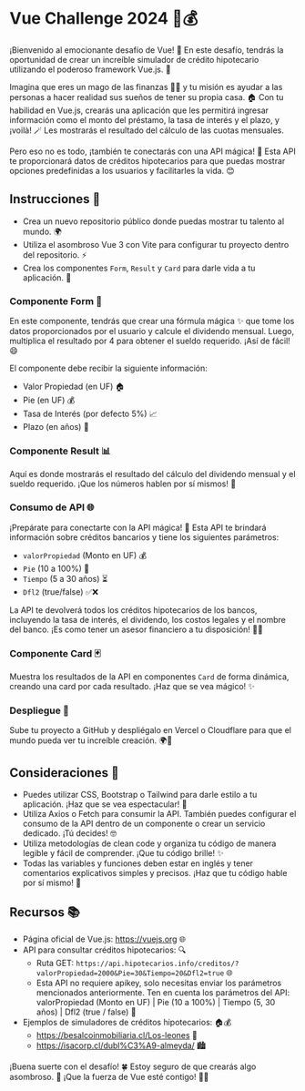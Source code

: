 # Vue Challenge 2024 🏡💰

¡Bienvenido al emocionante desafío de Vue! 🚀 En este desafío, tendrás la oportunidad de crear un increíble simulador de crédito hipotecario utilizando el poderoso framework Vue.js. 💪

Imagina que eres un mago de las finanzas 🧙‍♂️ y tu misión es ayudar a las personas a hacer realidad sus sueños de tener su propia casa. 🏠 Con tu habilidad en Vue.js, crearás una aplicación que les permitirá ingresar información como el monto del préstamo, la tasa de interés y el plazo, y ¡voilà! 🪄 Les mostrarás el resultado del cálculo de las cuotas mensuales.

Pero eso no es todo, ¡también te conectarás con una API mágica! 🌟 Esta API te proporcionará datos de créditos hipotecarios para que puedas mostrar opciones predefinidas a los usuarios y facilitarles la vida. 😊

## Instrucciones 📝

<ul>
  <li>Crea un nuevo repositorio público donde puedas mostrar tu talento al mundo. 🌍</li>
  <li>Utiliza el asombroso Vue 3 con Vite para configurar tu proyecto dentro del repositorio. ⚡</li>
  <li>Crea los componentes <code>Form</code>, <code>Result</code> y <code>Card</code> para darle vida a tu aplicación. 🔧</li>
</ul>

### Componente Form 📝

En este componente, tendrás que crear una fórmula mágica ✨ que tome los datos proporcionados por el usuario y calcule el dividendo mensual. Luego, multiplica el resultado por 4 para obtener el sueldo requerido. ¡Así de fácil! 😄

El componente debe recibir la siguiente información:

<ul>
  <li>Valor Propiedad (en UF) 🏠</li>
  <li>Pie (en UF) 💰</li>
  <li>Tasa de Interés (por defecto 5%) 📈</li>
  <li>Plazo (en años) 📅</li>
</ul>

### Componente Result 📊

Aquí es donde mostrarás el resultado del cálculo del dividendo mensual y el sueldo requerido. ¡Que los números hablen por sí mismos! 💬

### Consumo de API 🌐

¡Prepárate para conectarte con la API mágica! 🔮 Esta API te brindará información sobre créditos bancarios y tiene los siguientes parámetros:

<ul>
  <li><code>valorPropiedad</code> (Monto en UF) 💰</li>
  <li><code>Pie</code> (10 a 100%) 🍰</li>
  <li><code>Tiempo</code> (5 a 30 años) ⏳</li>
  <li><code>Dfl2</code> (true/false) ✅❌</li>
</ul>

La API te devolverá todos los créditos hipotecarios de los bancos, incluyendo la tasa de interés, el dividendo, los costos legales y el nombre del banco. ¡Es como tener un asesor financiero a tu disposición! 🤵💼

### Componente Card 🃏

Muestra los resultados de la API en componentes <code>Card</code> de forma dinámica, creando una card por cada resultado. ¡Haz que se vea mágico! ✨

### Despliegue 🚀

Sube tu proyecto a GitHub y despliégalo en Vercel o Cloudflare para que el mundo pueda ver tu increíble creación. 🌍🎉

## Consideraciones 🤔

<ul>
  <li>Puedes utilizar CSS, Bootstrap o Tailwind para darle estilo a tu aplicación. ¡Haz que se vea espectacular! 🎨</li>
  <li>Utiliza Axios o Fetch para consumir la API. También puedes configurar el consumo de la API dentro de un componente o crear un servicio dedicado. ¡Tú decides! 🤓</li>
  <li>Utiliza metodologías de clean code y organiza tu código de manera legible y fácil de comprender. ¡Que tu código brille! ✨</li>
  <li>Todas las variables y funciones deben estar en inglés y tener comentarios explicativos simples y precisos. ¡Haz que tu código hable por sí mismo! 💬</li>
</ul>

## Recursos 📚

<ul>
  <li>Página oficial de Vue.js: <a href="https://vuejs.org" target="_blank">https://vuejs.org</a> 🌐</li>
  <li>API para consultar créditos hipotecarios: 🔍
    <ul>
      <li>Ruta GET: <code>https://api.hipotecarios.info/creditos/?valorPropiedad=2000&Pie=30&Tiempo=20&Dfl2=true</code> 🌐</li>
      <li>Esta API no requiere apikey, solo necesitas enviar los parámetros mencionados anteriormente. Ten en cuenta los parámetros del API: valorPropiedad (Monto en UF) | Pie (10 a 100%) | Tiempo (5, 30 años) | Dfl2 (true / false) 📝</li>
    </ul>
  </li>
  <li>Ejemplos de simuladores de créditos hipotecarios: 🏠💰
    <ul>
      <li><a href="https://besalcoinmobiliaria.cl/Los-leones" target="_blank">https://besalcoinmobiliaria.cl/Los-leones</a> 🦁</li>
      <li><a href="https://isacorp.cl/dubl%C3%A9-almeyda/" target="_blank">https://isacorp.cl/dubl%C3%A9-almeyda/</a> 🏙️</li>
    </ul>
  </li>
</ul>

¡Buena suerte con el desafío! 🍀 Estoy seguro de que crearás algo asombroso. 🌟 ¡Que la fuerza de Vue esté contigo! 💪😄
